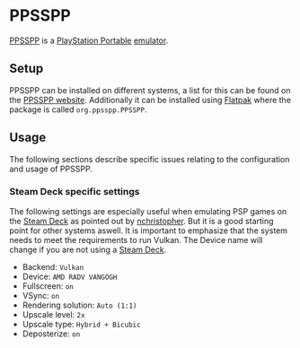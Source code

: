 # PPSSPP

[PPSSPP](https://ppsspp.org/) is a [PlayStation Portable](/wiki/game.md)
[emulator](/wiki/games/emulators.md).

## Setup

PPSSPP can be installed on different systems, a list for this can be found on
the [PPSSPP website](https://ppsspp.org/downloads.html).
Additionally it can be installed using [Flatpak](/wiki/linux/flatpak.md) where the
package is called `org.ppsspp.PPSSPP`.

## Usage

The following sections describe specific issues relating to the configuration
and usage of PPSSPP.

### Steam Deck specific settings

The following settings are especially useful when emulating PSP games on the
[Steam Deck](/wiki/games/steam_deck.md) as pointed out by
[nchristopher](https://github.com/nchristopher/steamdeck-emulation/blob/main/emulators/ppsspp.md).
But it is a good starting point for other systems aswell.
It is important to emphasize that the system needs to meet the requirements to
run Vulkan.
The Device name will change if you are not using a
[Steam Deck](/wiki/games/steam_deck.md).

- Backend: `Vulkan`
- Device: `AMD RADV VANGOGH`
- Fullscreen: `on`
- VSync: `on`
- Rendering solution: `Auto (1:1)`
- Upscale level: `2x`
- Upscale type: `Hybrid + Bicubic`
- Deposterize: `on`
